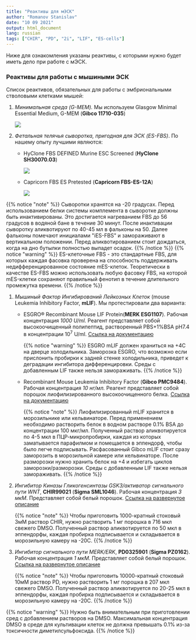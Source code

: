 ```yaml
---
title: "Реактивы для мЭСК"
author: "Romanov Stanislav"
date: "10 09 2021"
output: html_document
lang: russian
tags: ["CHIR", "PD", "2i", "LIF", "ES-cells"]
---
```


Ниже для ознакомления указаны реактивы, с которыми нужно будет иметь дело при работе с мЭСК.

### Реактивы для работы с мышиными ЭСК

Список реактивов, обязательных для работы с эмбриональными стволовыми клетками мышей:

1.  *Минимальная среда (G-MEM).* Мы используем Glasgow Minimal Essential Medium, G-MEM (**Gibco 11710-035**)

    ![](/ES-protocols/ESreagents_files/gibco_G-MEM.jpg?classes=shadow&width=10pc)

2.  *Фетальная телячья сыворотка, пригодная для ЭСК (ES-FBS)*. По нашему опыту лучшими являются:

    -   HyClone FBS DEFINED Murine ESC Screened (**HyClone SH30070.03**)

        ![](/ES-protocols/ESreagents_files/HyClone_ESFBS.jpg?classes=shadow&width=10pc)

    -   Capricorn FBS ES Pretested (**Capricorn FBS-ES-12A**)

        ![](/ES-protocols/ESreagents_files/Capricorn_ESFBS.jpg?classes=shadow&width=10pc)

{{% notice "note" %}}
Сыворотки хранятся на -20 градусах. Перед использованием белки системы комплемента в сыворотке должны быть инактивированы. Это достигается нагреванием FBS до 56 градусов в водяной бане в течение 30 минут. После инактивации сыворотку аликвотируют по 40-45 мл в фальконы на 50. Далее фальконы помечают инициалами "iES-FBS" и замораживают в вертикальном положении. Перед аликвотированием стоит дождаться, когда на дно бутылки полностью выпадет осадок.
{{% /notice %}}
{{% notice "warning" %}}
ES-клеточные FBS - это стандартные FBS, для которых каждая фасовка проверена на способность поддерживать недифференцированное состояние mES-клеток. Теоретически в качестве ES-FBS можно использовать любую фасовку FBS, на которой mES-клетки сохраняют правильный фенотип в течение длительного промежутка времени.
{{% /notice %}}

1.  *Мышиный Фактор Ингибирований Лейкозных Клеток* (mouse Leukemia Inhibitory Factor, **mLIF**). Мы протестировали два варианта:

    -   ESGRO® Recombinant Mouse LIF Protein(**MERK ESG1107**). Рабочая концентрация *1000 U/ml.* Реагент представляет собой высокоочищенный полипептид, растворенный PBS+1%BSA pH7.4 в концентрации <span class="smallcaps">10</span><sup>7</sup> U/ml. [Ссылка на документацию](https://drive.google.com/file/d/1TkF15qQsKqJB5wHD0Blvzl08UtR8_Lwj/view?usp=sharing)

        {{% notice "warning" %}}
        ESGRO mLIF должен храниться на +4С на дверце холодильника. Заморозка ESGRO, что возможно если прислонить пробирки к задней стенке холодильника, приведет к деградации ингибитора дифференцировки. Среды с добавленным LIF также нельзя замораживать.
        {{% /notice %}}

    -   Recombinant Mouse Leukemia Inhibitory Factor (**Gibco PMC9484**). Рабочая концентрация *10 нг/мл.* Реагент представляет собой порошок лиофилизированного высокоочищенного белка. [Ссылка на документацию](https://drive.google.com/file/d/1jc9MGjTaCfql1qpnRHX6ZiPhSMvhuwcf/view?usp=sharing)

        {{% notice "note" %}}
        Лиофилизированный mLIF хранится в морозильнике или кельвинаторе.  Перед применением необходимо растворить белок в водном растворе 0.1% BSA до концентрации 100 мкг/мл. Полученный раствор аликвотируется по 4-5 мкл в ПЦР-микропробирки, каждая из которых заматывается парафилмом и помещается в эппендорф, чтобы было легче подписывать. Расфасованный Gibco mLIF стоит сразу заморозить в морозильной камере или кельвинаторе. После разморозки нужно хранить белок на +4 и избегать циклов заморозки/разморозки. Среды с добавленным LIF также нельзя замораживать.
        {{% /notice %}}

2.  *Ингибитор Киназы Гликогенсинтазы GSK3/активатор сигнального пути WNT*, **CHIR99021** (**Sigma SML1046**). Рабочая концентрация *3 мкМ*. Представляет собой белый порошок. [Ссылка на развернутое описание](https://drive.google.com/file/d/1amCbR2Mia_KTXxzBdtsWh4Sq4GP-DYbv/view?usp=sharing)

    {{% notice "note" %}}
    Чтобы приготовить 1000-кратный стоковый 3мМ раствор CHIR, нужно растворить 1 мг порошка в 716 мкл свежего DMSO. Полученный раствор аликвотируется по 50 мкл в эппендорфы, каждая пробирка подписывается и складывается в морозильную камеру на -20С.
    {{% /notice %}}

3.  *Ингибитор сигнального пути MERK/ERK*, **PD0325901** (**Sigma PZ0162**). Рабочая концентрация *1 мкМ*. Представляет собой белый порошок. [Ссылка на развернутое описание](https://drive.google.com/file/d/1p1llEUdR7CMtQWBNGuohX-f-RQhEej9c/view?usp=sharing)

    {{% notice "note" %}}
    Чтобы приготовить 10000-кратный стоковый 10мМ раствор PD, нужно растворить 1 мг порошка в 207 мкл свежего DMSO. Полученный раствор аликвотируется по 20-25 мкл в эппендорфы, каждая пробирка подписывается и складывается в морозильную камеру на -20С.
    {{% /notice %}}

{{% notice "warning" %}}
Нужно быть внимательным при приготовлении сред с добавлением растворов на DMSO. Максимальная концентрация DMSO в среде для культивации клеток не должна превышать 0.1% из-за токсичности диметилсульфоксида.
{{% /notice %}}
